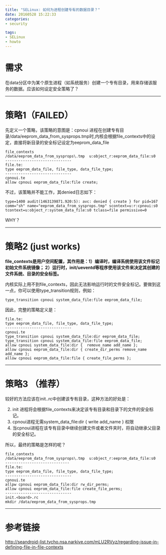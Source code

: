 ```yaml
---
title: "SELinux: 如何为进程创建专有的数据目录？"
date: 20160528 15:22:33
categories:
- security

tags:
- SELinux
- howto
---
```

# 需求

在data分区中为某个原生进程（如系统服务）创建一个专有目录，用来存储该服务的数据。应该如何设定安全策略了？
<!-- more -->
------------------
# 策略1（FAILED）

先定义一个策略，该策略的意图是：cpnoui 进程在创建专有目录/data/eeprom_data_from_sysprops.tmp时,内核会根据file_contexts中的设定，直接将新目录的安全标记设定为eeprom_data_file

    file_contexts
    /data/eeprom_data_from_sysprops\.tmp  u:object_r:eeprom_data_file:s0
    ------------------------------
    file.te:
    type eeprom_data_file, file_type, data_file_type;
    ------------------------------
    cpnoui.te
    allow cpnoui eeprom_data_file:file create;


不过，该策略并不能工作，其denied日志如下：

    type=1400 audit(1463139871.920:5): avc: denied { create } for pid=167 comm="sh" name="eeprom_data_from_sysprops.tmp" scontext=u:r:cpnoui:s0 tcontext=u:object_r:system_data_file:s0 tclass=file permissive=0

WHY？

------------------
# 策略2 (just works)

**file_contexts是用户空间配置，其作用是：1）编译时，编译系统使用该文件标记初始文件系统镜像； 2）运行时，init/ueventd等程序使用该文件来决定其创建的文件系统、目录的安全标签。**

内核实际上用不到file_contexts，因此无法影响运行时的文件安全标记。要做到这一点，你可以使用type_transition规则，例如：

    type_transition cpnoui system_data_file:file eeprom_data_file;

因此，完整的策略定义是：


    file.te:
    type eeprom_data_file, file_type, data_file_type;
    ------------------------------
    cpnoui.te
    type_transition cpnoui system_data_file:dir eeprom_data_file;
    type_transition cpnoui system_data_file:file eeprom_data_file;
    allow cpnoui system_data_file:dir {  remove_name add_name };
    allow cpnoui eeprom_data_file:dir { create_dir_perms remove_name add_name };
    allow cpnoui eeprom_data_file:file { create_file_perms };



------------------        
# 策略3 （推荐）

较好的方法应该在init.<board>.rc中创建该专有目录，这种方法的好处是：

2. init 进程将会根据file_contexts来决定该专有目录和目录下的文件的安全标记。
3. cpnoui进程无需system_data_file:dir { write add_name } 权限
3. 当cpnoui进程在该专有目录中继续创建文件或者文件夹时，将自动继承父目录的安全标记。

所以，最终的策略是怎样的呢？

    file_contexts
    /data/eeprom_data_from_sysprops\.tmp  u:object_r:eeprom_data_file:s0
    -----------------------------
    file.te:
    type eeprom_data_file, file_type, data_file_type;
    ------------------------------
    cpnoui.te
    allpw cpnoui eeprom_data_file:dir rw_dir_perms;
    allow cpnoui eeprom_data_file:file create_file_perms;
    ------------------------------
    init.<board>.rc
    mkdir /data/eeprom_data_from_sysprops.tmp



------------------
# 参考链接

http://seandroid-list.tycho.nsa.narkive.com/mLU2RVyz/regarding-issue-in-defining-file-in-file-contexts

